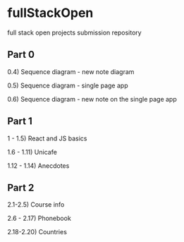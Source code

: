 # fullStackOpen

full stack open projects submission repository

## Part 0

0.4) Sequence diagram - new note diagram

0.5) Sequence diagram - single page app

0.6) Sequence diagram - new note on the single page app

## Part 1

1 - 1.5) React and JS basics

1.6 - 1.11) Unicafe

1.12 - 1.14) Anecdotes

## Part 2

2.1-2.5) Course info

2.6 - 2.17) Phonebook

2.18-2.20) Countries
